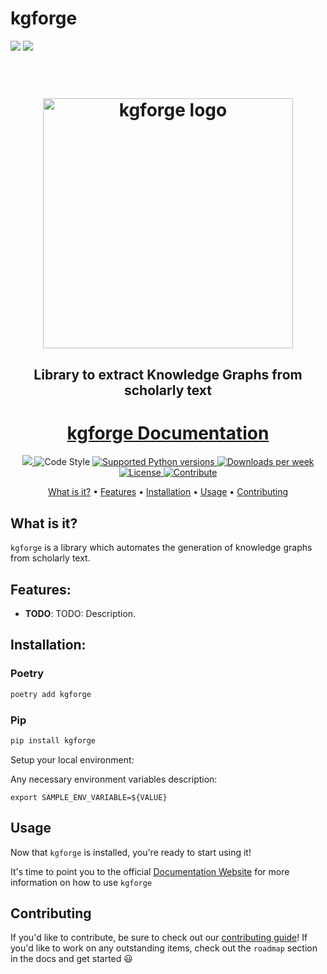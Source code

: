 # kgforge

<img src="https://img.shields.io/pypi/dw/kgforge" />

<img src="https://img.shields.io/badge/License-MIT-yellow.svg" />

<h1 align="center">
  <br>
  <img src="https://github.com/harishsiravuri/kgforge/blob/main/images/kgforge_logo.svg?raw=true"  width="400" height="400" alt="kgforge logo"/>
  <br>
</h1>

<h2 align="center">Library to extract Knowledge Graphs from scholarly text</h2>

<h1 align="center"><a href="https://harishsiravuri.github.io/kgforge/">kgforge Documentation</h1>

<p align="center">

   <a alt="Tests" href="https://github.com/harishsiravuri/kgforge/actions/workflows/publish-to-pypi.yml/badge.svg">
      <img src="https://github.com/harishsiravuri/kgforge/actions/workflows/publish-to-pypi.yml/badge.svg?branch=main">
  </a>
  <img alt="Code Style" src="https://img.shields.io/badge/  code%20style-black-000000.svg" />
  <a href="https://www.python.org/downloads/release/python-390/">
  </a>
  <a href="https://pypi.org/project/kgforge" target="_blank">
    <img src="https://img.shields.io/badge/python-3.11-blue.svg" alt="Supported Python versions">
  </a>
  <a href="https://img.shields.io/pypi/dw/kgforge" target="_blank">
    <img src="https://img.shields.io/pypi/dw/kgforge" alt="Downloads per week">
  </a>
  <a href="https://img.shields.io/badge/License-MIT-yellow.svg" target="_blank">
    <img src="https://img.shields.io/badge/License-MIT-yellow.svg" alt="License">
  </a>
  <a href="https://img.shields.io/badge/PRs-welcome-brightgreen.svg?style=flat-square" target="_blank">
    <img src="https://img.shields.io/badge/PRs-welcome-brightgreen.svg?style=flat-square" alt="Contribute">
  </a>

</p>

<p align="center">
  <a href="#what-is-it">What is it?</a> •
  <a href="#features">Features</a> •
  <a href="#installation">Installation</a> •
  <a href="#usage">Usage</a>  •
  <a href="#contributing">Contributing</a>
</p>

## What is it?
`kgforge` is a library which automates the generation of knowledge graphs from scholarly text.

## Features:
  - **TODO**: TODO: Description.

## Installation:

### Poetry

```bash
poetry add kgforge
```

### Pip

```bash
pip install kgforge
```

Setup your local environment:

Any necessary environment variables description:


```shell
export SAMPLE_ENV_VARIABLE=${VALUE}
```

## Usage

Now that `kgforge` is installed, you're ready to start using it!

It's time to point you to the official [Documentation Website](https://harishsiravuri.github.io/kgforge/) for more information on how to use `kgforge`


## Contributing
If you'd like to contribute, be sure to check out our [contributing guide](./CONTRIBUTING.md)! If you'd like to work on any outstanding items, check out the `roadmap` section in the docs and get started :smiley: